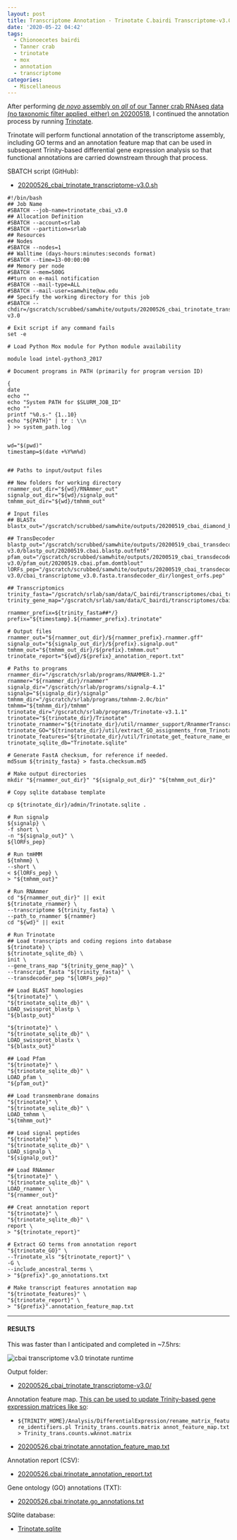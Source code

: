 ```yaml
---
layout: post
title: Transcriptome Annotation - Trinotate C.bairdi Transcriptome-v3.0 on Mox
date: '2020-05-22 04:42'
tags:
  - Chionoecetes bairdi
  - Tanner crab
  - trinotate
  - mox
  - annotation
  - transcriptome
categories:
  - Miscellaneous
---
```

After performing [_de novo_ assembly on _all_ of our Tanner crab RNAseq data (no taxonomic filter applied, either) on 20200518](https://robertslab.github.io/sams-notebook/2020/05/18/Transcriptome-Assembly-C.bairdi-All-Pooled-RNAseq-Data-Without-Taxonomic-Filters-with-Trinity-on-Mox.html), I continued the annotation process by running [Trinotate](https://github.com/Trinotate/Trinotate.github.io/wiki).


Trinotate will perform functional annotation of the transcriptome assembly, including GO terms and an annotation feature map that can be used in subsequent Trinity-based differential gene expression analysis so that functional annotations are carried downstream through that process.



SBATCH script (GitHub):

- [20200526_cbai_trinotate_transcriptome-v3.0.sh](https://github.com/RobertsLab/sams-notebook/blob/master/sbatch_scripts/20200526_cbai_trinotate_transcriptome-v3.0.sh)

```shell
#!/bin/bash
## Job Name
#SBATCH --job-name=trinotate_cbai_v3.0
## Allocation Definition
#SBATCH --account=srlab
#SBATCH --partition=srlab
## Resources
## Nodes
#SBATCH --nodes=1
## Walltime (days-hours:minutes:seconds format)
#SBATCH --time=13-00:00:00
## Memory per node
#SBATCH --mem=500G
##turn on e-mail notification
#SBATCH --mail-type=ALL
#SBATCH --mail-user=samwhite@uw.edu
## Specify the working directory for this job
#SBATCH --chdir=/gscratch/scrubbed/samwhite/outputs/20200526_cbai_trinotate_transcriptome-v3.0

# Exit script if any command fails
set -e

# Load Python Mox module for Python module availability

module load intel-python3_2017

# Document programs in PATH (primarily for program version ID)

{
date
echo ""
echo "System PATH for $SLURM_JOB_ID"
echo ""
printf "%0.s-" {1..10}
echo "${PATH}" | tr : \\n
} >> system_path.log


wd="$(pwd)"
timestamp=$(date +%Y%m%d)


## Paths to input/output files

## New folders for working directory
rnammer_out_dir="${wd}/RNAmmer_out"
signalp_out_dir="${wd}/signalp_out"
tmhmm_out_dir="${wd}/tmhmm_out"

# Input files
## BLASTx
blastx_out="/gscratch/scrubbed/samwhite/outputs/20200519_cbai_diamond_blastx_transcriptome_v3.0/20200518.C_bairdi.Trinity.blastx.outfmt6"

## TransDecoder
blastp_out="/gscratch/scrubbed/samwhite/outputs/20200519_cbai_transdecoder_transcriptome-v3.0/blastp_out/20200519.cbai.blastp.outfmt6"
pfam_out="/gscratch/scrubbed/samwhite/outputs/20200519_cbai_transdecoder_transcriptome-v3.0/pfam_out/20200519.cbai.pfam.domtblout"
lORFs_pep="/gscratch/scrubbed/samwhite/outputs/20200519_cbai_transdecoder_transcriptome-v3.0/cbai_transcriptome_v3.0.fasta.transdecoder_dir/longest_orfs.pep"

## Transcriptomics
trinity_fasta="/gscratch/srlab/sam/data/C_bairdi/transcriptomes/cbai_transcriptome_v3.0.fasta"
trinity_gene_map="/gscratch/srlab/sam/data/C_bairdi/transcriptomes/cbai_transcriptome_v3.0.fasta.gene_trans_map"

rnammer_prefix=${trinity_fasta##*/}
prefix="${timestamp}.${rnammer_prefix}.trinotate"

# Output files
rnammer_out="${rnammer_out_dir}/${rnammer_prefix}.rnammer.gff"
signalp_out="${signalp_out_dir}/${prefix}.signalp.out"
tmhmm_out="${tmhmm_out_dir}/${prefix}.tmhmm.out"
trinotate_report="${wd}/${prefix}_annotation_report.txt"

# Paths to programs
rnammer_dir="/gscratch/srlab/programs/RNAMMER-1.2"
rnammer="${rnammer_dir}/rnammer"
signalp_dir="/gscratch/srlab/programs/signalp-4.1"
signalp="${signalp_dir}/signalp"
tmhmm_dir="/gscratch/srlab/programs/tmhmm-2.0c/bin"
tmhmm="${tmhmm_dir}/tmhmm"
trinotate_dir="/gscratch/srlab/programs/Trinotate-v3.1.1"
trinotate="${trinotate_dir}/Trinotate"
trinotate_rnammer="${trinotate_dir}/util/rnammer_support/RnammerTranscriptome.pl"
trinotate_GO="${trinotate_dir}/util/extract_GO_assignments_from_Trinotate_xls.pl"
trinotate_features="${trinotate_dir}/util/Trinotate_get_feature_name_encoding_attributes.pl"
trinotate_sqlite_db="Trinotate.sqlite"

# Generate FastA checksum, for reference if needed.
md5sum ${trinity_fasta} > fasta.checksum.md5

# Make output directories
mkdir "${rnammer_out_dir}" "${signalp_out_dir}" "${tmhmm_out_dir}"

# Copy sqlite database template

cp ${trinotate_dir}/admin/Trinotate.sqlite .

# Run signalp
${signalp} \
-f short \
-n "${signalp_out}" \
${lORFs_pep}

# Run tmHMM
${tmhmm} \
--short \
< ${lORFs_pep} \
> "${tmhmm_out}"

# Run RNAmmer
cd "${rnammer_out_dir}" || exit
${trinotate_rnammer} \
--transcriptome ${trinity_fasta} \
--path_to_rnammer ${rnammer}
cd "${wd}" || exit

# Run Trinotate
## Load transcripts and coding regions into database
${trinotate} \
${trinotate_sqlite_db} \
init \
--gene_trans_map "${trinity_gene_map}" \
--transcript_fasta "${trinity_fasta}" \
--transdecoder_pep "${lORFs_pep}"

## Load BLAST homologies
"${trinotate}" \
"${trinotate_sqlite_db}" \
LOAD_swissprot_blastp \
"${blastp_out}"

"${trinotate}" \
"${trinotate_sqlite_db}" \
LOAD_swissprot_blastx \
"${blastx_out}"

## Load Pfam
"${trinotate}" \
"${trinotate_sqlite_db}" \
LOAD_pfam \
"${pfam_out}"

## Load transmembrane domains
"${trinotate}" \
"${trinotate_sqlite_db}" \
LOAD_tmhmm \
"${tmhmm_out}"

## Load signal peptides
"${trinotate}" \
"${trinotate_sqlite_db}" \
LOAD_signalp \
"${signalp_out}"

## Load RNAmmer
"${trinotate}" \
"${trinotate_sqlite_db}" \
LOAD_rnammer \
"${rnammer_out}"

## Creat annotation report
"${trinotate}" \
"${trinotate_sqlite_db}" \
report \
> "${trinotate_report}"

# Extract GO terms from annotation report
"${trinotate_GO}" \
--Trinotate_xls "${trinotate_report}" \
-G \
--include_ancestral_terms \
> "${prefix}".go_annotations.txt

# Make transcript features annotation map
"${trinotate_features}" \
"${trinotate_report}" \
> "${prefix}".annotation_feature_map.txt
```

---

#### RESULTS

This was faster than I anticipated and completed in ~7.5hrs:

![cbai transcriptome v3.0 trinotate runtime](https://github.com/RobertsLab/sams-notebook/blob/master/images/screencaps/20200526_cbai_trinotate_transcriptome-v3.0_runtime.png?raw=true)


Output folder:

- [20200526_cbai_trinotate_transcriptome-v3.0/](https://gannet.fish.washington.edu/Atumefaciens/20200526_cbai_trinotate_transcriptome-v3.0/)

Annotation feature map. [This can be used to update Trinity-based gene expression matrices like so](https://github.com/trinityrnaseq/trinityrnaseq/wiki/Functional-Annotation-of-Transcripts):

- ```${TRINITY_HOME}/Analysis/DifferentialExpression/rename_matrix_feature_identifiers.pl Trinity_trans.counts.matrix annot_feature_map.txt > Trinity_trans.counts.wAnnot.matrix```

- [20200526.cbai.trinotate.annotation_feature_map.txt](https://gannet.fish.washington.edu/Atumefaciens/20200526_cbai_trinotate_transcriptome-v3.0/20200526.cbai.trinotate.annotation_feature_map.txt)

Annotation report (CSV):

- [20200526.cbai.trinotate_annotation_report.txt](https://gannet.fish.washington.edu/Atumefaciens/20200526_cbai_trinotate_transcriptome-v3.0/20200526.cbai.trinotate_annotation_report.txt)

Gene ontology (GO) annotations (TXT):

- [20200526.cbai.trinotate.go_annotations.txt](https://gannet.fish.washington.edu/Atumefaciens/20200526_cbai_trinotate_transcriptome-v3.0/20200526.cbai.trinotate.go_annotations.txt)

SQlite database:

- [Trinotate.sqlite](https://gannet.fish.washington.edu/Atumefaciens/20200526_cbai_trinotate_transcriptome-v3.0/Trinotate.sqlite)
